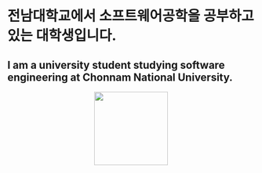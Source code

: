 <html>
   <head>
   </head>
   <body>
      <div>
         <h1>전남대학교에서 소프트웨어공학을 공부하고 있는 대학생입니다.</h1>
      <h2>I am a university student studying software engineering at Chonnam National University.</h2>
      </div>      
      <div style="display: flex; justify-content: center;">
         <img height="150px" src="https://blog.kakaocdn.net/dn/N2tm8/btqyJ8xqWnV/lBaeSASeXmlQk9qyB2FuV0/img.jpg">
      </div>
   </body>
</html>

<!--
**KwanjoonPark/KwanjoonPark** is a ✨ _special_ ✨ repository because its `README.md` (this file) appears on your GitHub profile.

Here are some ideas to get you started:

- 🔭 I’m currently working on ...
- 🌱 I’m currently learning ...
- 👯 I’m looking to collaborate on ...
- 🤔 I’m looking for help with ...
- 💬 Ask me about ...
- 📫 How to reach me: ...
- 😄 Pronouns: ...
- ⚡ Fun fact: ...
-->
